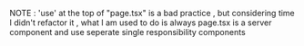 
NOTE : 'use' at the top of "page.tsx" is a bad practice , but considering time I didn't refactor it , what I am used to do is always page.tsx is a server component 
and use seperate single responsibility components
